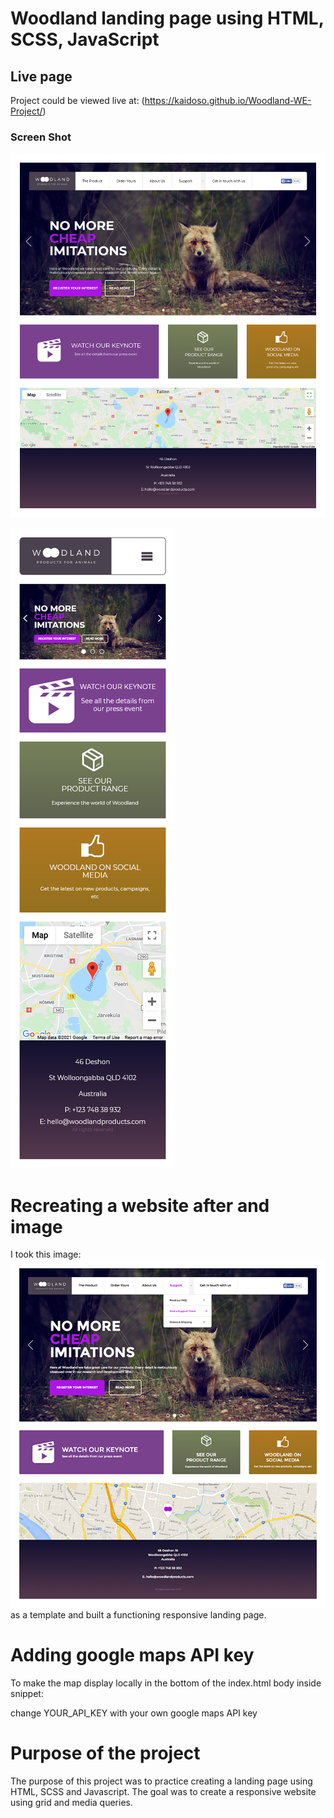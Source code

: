 <h1>Woodland landing page using HTML, SCSS, JavaScript</h1>


## Live page
Project could be viewed live at: (https://kaidoso.github.io/Woodland-WE-Project/)

### Screen Shot

![Fullscreen](https://raw.githubusercontent.com/KaidoSo/Woodland-WE-Project/main/images/FullScreenShot.png)

![Mobile](https://raw.githubusercontent.com/KaidoSo/Woodland-WE-Project/main/images/MobileScreenShot.png)

# Recreating a website after and image

I took this image: 
![Preview](https://raw.githubusercontent.com/KaidoSo/Woodland-WE-Project/main/images/Preview.png) 
as a template and built a functioning responsive landing page.

# Adding google maps API key

To make the map display locally in the bottom of the index.html body inside snippet: 
   <script src="https://maps.googleapis.com/maps/api/js?key=YOUR_API_KEY&callback=initMap&libraries=&v=weekly" async></script>
change YOUR_API_KEY with your own google maps API key 

# Purpose of the project

The purpose of this project was to practice creating a landing page using HTML, SCSS and Javascript.
The goal was to create a responsive website using grid and media queries.